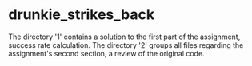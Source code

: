 # drunkie_strikes_back
The directory '1' contains a solution to the first part of the assignment, success rate calculation.
The directory '2' groups all files regarding the assignment's second section, a review of the original code.
